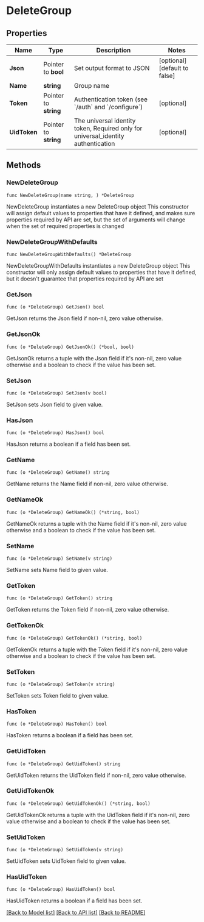 # DeleteGroup

## Properties

Name | Type | Description | Notes
------------ | ------------- | ------------- | -------------
**Json** | Pointer to **bool** | Set output format to JSON | [optional] [default to false]
**Name** | **string** | Group name | 
**Token** | Pointer to **string** | Authentication token (see &#x60;/auth&#x60; and &#x60;/configure&#x60;) | [optional] 
**UidToken** | Pointer to **string** | The universal identity token, Required only for universal_identity authentication | [optional] 

## Methods

### NewDeleteGroup

`func NewDeleteGroup(name string, ) *DeleteGroup`

NewDeleteGroup instantiates a new DeleteGroup object
This constructor will assign default values to properties that have it defined,
and makes sure properties required by API are set, but the set of arguments
will change when the set of required properties is changed

### NewDeleteGroupWithDefaults

`func NewDeleteGroupWithDefaults() *DeleteGroup`

NewDeleteGroupWithDefaults instantiates a new DeleteGroup object
This constructor will only assign default values to properties that have it defined,
but it doesn't guarantee that properties required by API are set

### GetJson

`func (o *DeleteGroup) GetJson() bool`

GetJson returns the Json field if non-nil, zero value otherwise.

### GetJsonOk

`func (o *DeleteGroup) GetJsonOk() (*bool, bool)`

GetJsonOk returns a tuple with the Json field if it's non-nil, zero value otherwise
and a boolean to check if the value has been set.

### SetJson

`func (o *DeleteGroup) SetJson(v bool)`

SetJson sets Json field to given value.

### HasJson

`func (o *DeleteGroup) HasJson() bool`

HasJson returns a boolean if a field has been set.

### GetName

`func (o *DeleteGroup) GetName() string`

GetName returns the Name field if non-nil, zero value otherwise.

### GetNameOk

`func (o *DeleteGroup) GetNameOk() (*string, bool)`

GetNameOk returns a tuple with the Name field if it's non-nil, zero value otherwise
and a boolean to check if the value has been set.

### SetName

`func (o *DeleteGroup) SetName(v string)`

SetName sets Name field to given value.


### GetToken

`func (o *DeleteGroup) GetToken() string`

GetToken returns the Token field if non-nil, zero value otherwise.

### GetTokenOk

`func (o *DeleteGroup) GetTokenOk() (*string, bool)`

GetTokenOk returns a tuple with the Token field if it's non-nil, zero value otherwise
and a boolean to check if the value has been set.

### SetToken

`func (o *DeleteGroup) SetToken(v string)`

SetToken sets Token field to given value.

### HasToken

`func (o *DeleteGroup) HasToken() bool`

HasToken returns a boolean if a field has been set.

### GetUidToken

`func (o *DeleteGroup) GetUidToken() string`

GetUidToken returns the UidToken field if non-nil, zero value otherwise.

### GetUidTokenOk

`func (o *DeleteGroup) GetUidTokenOk() (*string, bool)`

GetUidTokenOk returns a tuple with the UidToken field if it's non-nil, zero value otherwise
and a boolean to check if the value has been set.

### SetUidToken

`func (o *DeleteGroup) SetUidToken(v string)`

SetUidToken sets UidToken field to given value.

### HasUidToken

`func (o *DeleteGroup) HasUidToken() bool`

HasUidToken returns a boolean if a field has been set.


[[Back to Model list]](../README.md#documentation-for-models) [[Back to API list]](../README.md#documentation-for-api-endpoints) [[Back to README]](../README.md)



